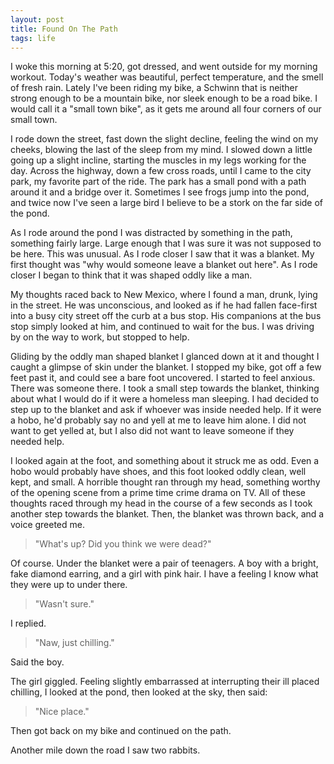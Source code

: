 ```yaml
---
layout: post
title: Found On The Path
tags: life
---
```



I woke this morning at 5:20, got dressed, and went outside for my morning
workout. Today's weather was beautiful, perfect temperature, and the smell of
fresh rain. Lately I've been riding my bike, a Schwinn that is neither strong
enough to be a mountain bike, nor sleek enough to be a road bike. I would call
it a "small town bike", as it gets me around all four corners of our small
town.

I rode down the street, fast down the slight decline, feeling the wind on my
cheeks, blowing the last of the sleep from my mind. I slowed down a little
going up a slight incline, starting the muscles in my legs working for the day.
Across the highway, down a few cross roads, until I came to the city park,
my favorite part of the ride. The park has a small pond with a path around it
and a bridge over it. Sometimes I see frogs jump into the pond, and twice now
I've seen a large bird I believe to be a stork on the far side of the pond.

As I rode around the pond I was distracted by something in the path, something
fairly large. Large enough that I was sure it was not supposed to be here. This
was unusual. As I rode closer I saw that it was a blanket. My first thought was
"why would someone leave a blanket out here". As I rode closer I began to think
that it was shaped oddly like a man.

My thoughts raced back to New Mexico, where I found a man, drunk, lying in the
street. He was unconscious, and looked as if he had fallen face-first into a
busy city street off the curb at a bus stop. His companions at the bus stop
simply looked at him, and continued to wait for the bus. I was driving by on
the way to work, but stopped to help.

Gliding by the oddly man shaped blanket I glanced down at it and thought I
caught a glimpse of skin under the blanket. I stopped my bike, got off a few
feet past it, and could see a bare foot uncovered. I started to feel anxious.
There was someone there. I took a small step towards the blanket, thinking
about what I would do if it were a homeless man sleeping. I had decided to step
up to the blanket and ask if whoever was inside needed help. If it were a hobo,
he'd probably say no and yell at me to leave him alone. I did not want to get
yelled at, but I also did not want to leave someone if they needed help. 

I looked again at the foot, and something about it struck me as odd. Even a
hobo would probably have shoes, and this foot looked oddly clean, well kept,
and small. A horrible thought ran through my head, something worthy of the
opening scene from a prime time crime drama on TV. All of these thoughts raced
through my head in the course of a few seconds as I took another step towards
the blanket. Then, the blanket was thrown back, and a voice greeted me.

>"What's up? Did you think we were dead?"

Of course. Under the blanket were a pair of teenagers. A boy with a bright,
fake diamond earring, and a girl with pink hair. I have a feeling I know what
they were up to under there.

>"Wasn't sure."

I replied.

>"Naw, just chilling."

Said the boy.

The girl giggled. Feeling slightly embarrassed at interrupting their ill placed
chilling, I looked at the pond, then looked at the sky, then said:

>"Nice place."

Then got back on my bike and continued on the path.

Another mile down the road I saw two rabbits.


